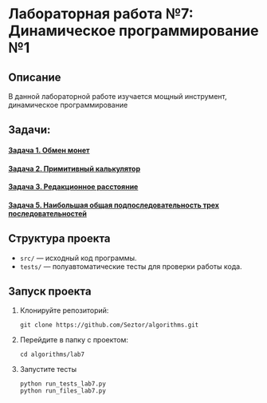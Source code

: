 # Лабораторная работа №7: Динамическое программирование №1

## Описание
В данной лабораторной работе изучается мощный инструмент, динамическое
программирование

## Задачи:
#### [Задача 1. Обмен монет](https://github.com/Seztor/algorithms/tree/main/lab7/task1)
#### [Задача 2. Примитивный калькулятор](https://github.com/Seztor/algorithms/tree/main/lab7/task2)
#### [Задача 3. Редакционное расстояние](https://github.com/Seztor/algorithms/tree/main/lab7/task3)
#### [Задача 5. Наибольшая общая подпоследовательность трех последовательностей](https://github.com/Seztor/algorithms/tree/main/lab7/task5)


## Структура проекта
- `src/` — исходный код программы.
- `tests/` — полуавтоматические тесты для проверки работы кода.

## Запуск проекта
1. Клонируйте репозиторий:
   ```
   git clone https://github.com/Seztor/algorithms.git
   ```
2. Перейдите в папку с проектом:
    ```
   cd algorithms/lab7
    ```
3. Запустите тесты
   ```
   python run_tests_lab7.py
   python run_files_lab7.py
   ```
